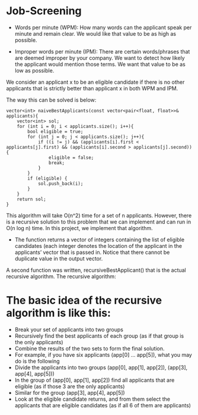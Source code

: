 # Job-Screening



- Words per minute (WPM): How many words can the applicant speak per minute and remain clear. We would like that value to be as high as possible.

- Improper words per minute (IPM): There are certain words/phrases that are deemed improper by your company. We want to detect how likely the applicant would mention those terms. We want that value to be as low as possible.

We consider an applicant x to be an eligible candidate if there is no other applicants that is strictly better than applicant x in both WPM and IPM. 

The way this can be solved is below:

````
vector<int> naiveBestApplicants(const vector<pair<float, float>>& applicants){
    vector<int> sol;
    for (int i = 0; i < applicants.size(); i++){
        bool eligible = true;
        for (int j = 0; j < applicants.size(); j++){
            if ((i != j) && (applicants[i].first < applicants[j].first) && (applicants[i].second > applicants[j].second)){
                eligible = false;
                break;
            }
        }
        if (eligible) {
            sol.push_back(i);
        }
    }
    return sol;
}
  ````
  
  

This algorithm will take O(n^2) time for a set of n applicants. However, there is a recursive solution to this
problem that we can implement and can run in O(n log n) time. In this project, we
implement that algorithm.

- The function returns a vector of integers containing the list of eligible candidates (each integer
denotes the location of the applicant in the applicants’ vector that is passed in. Notice that there cannot
be duplicate value in the output vector. 

A second function was written, recursiveBestApplicant() that is the actual recursive algorithm.
The recursive algorithm:

# The basic idea of the recursive algorithm is like this:
- Break your set of applicants into two groups
- Recursively find the best applicants of each group (as if that group is the only applicants)
- Combine the results of the two sets to form the final solution.
- For example, if you have six applicants (app[0] ... app[5]), what you may do is the following
- Divide the applicants into two groups (app[0], app[1], app[2]), (app[3], app[4], app[5]))
- In the group of (app[0], app[1], app[2]) find all applicants that are eligible (as if those 3 are the only applicants)
- Similar for the group (app[3], app[4], app[5])
- Look at the eligible candidate returns, and from them select the applicants that are eligible candidates (as if all 6 of them are applicants)


